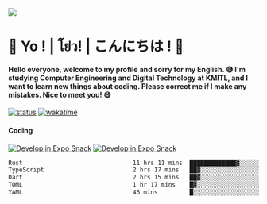 <a href="#">
  <img src="https://user-images.githubusercontent.com/53619535/207896410-fee92aa4-65f2-4b27-91d3-86f8424178d3.gif" />
</a>

# 👋 Yo ! | โย่ว! | こんにちは ! 👋

<h4>Hello everyone, welcome to my profile and sorry for my English. 😅
I'm studying Computer Engineering and Digital Technology at KMITL, and I want to learn new things about coding. Please correct me if I make any mistakes. Nice to meet you! 😄</h4>

[![status](https://img.shields.io/badge/Freelance_status-Not_Avaliable-red)](https://whyzotee.vercel.app)
[![wakatime](https://wakatime.com/badge/user/3ff4daa0-dc37-4cca-9446-11cce239b396.svg)](https://wakatime.com/@3ff4daa0-dc37-4cca-9446-11cce239b396)

#### Coding
[![Develop in Expo Snack](https://img.shields.io/badge/Flutter-119EFF.svg?style=for-the-badge&logo=flutter&labelColor=FFF&logoColor=119EFF)](https://flutter.dev/)
[![Develop in Expo Snack](https://img.shields.io/badge/Expo-000.svg?style=for-the-badge&logo=EXPO&labelColor=FFF&logoColor=000)](https://expo.dev/)

<!--START_SECTION:waka-->

```txt
Rust                               11 hrs 11 mins  █████████████▓░░░░░░░░░░░   55.27 %
TypeScript                         2 hrs 17 mins   ██▓░░░░░░░░░░░░░░░░░░░░░░   11.32 %
Dart                               2 hrs 15 mins   ██▓░░░░░░░░░░░░░░░░░░░░░░   11.17 %
TOML                               1 hr 17 mins    █▓░░░░░░░░░░░░░░░░░░░░░░░   06.37 %
YAML                               46 mins         █░░░░░░░░░░░░░░░░░░░░░░░░   03.81 %
```

<!--END_SECTION:waka-->
